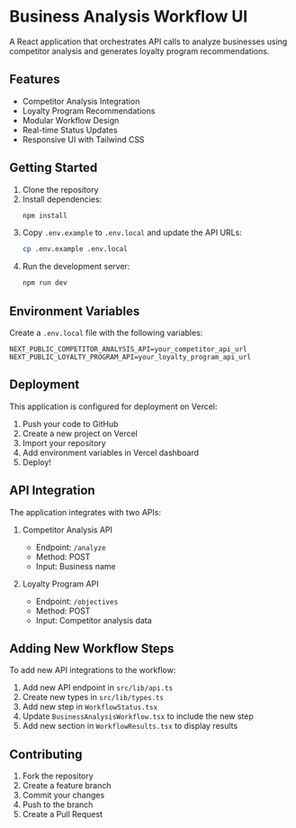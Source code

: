 # Business Analysis Workflow UI

A React application that orchestrates API calls to analyze businesses using competitor analysis and generates loyalty program recommendations.

## Features

- Competitor Analysis Integration
- Loyalty Program Recommendations
- Modular Workflow Design
- Real-time Status Updates
- Responsive UI with Tailwind CSS

## Getting Started

1. Clone the repository
2. Install dependencies:
   ```bash
   npm install
   ```
3. Copy `.env.example` to `.env.local` and update the API URLs:
   ```bash
   cp .env.example .env.local
   ```
4. Run the development server:
   ```bash
   npm run dev
   ```

## Environment Variables

Create a `.env.local` file with the following variables:

```env
NEXT_PUBLIC_COMPETITOR_ANALYSIS_API=your_competitor_api_url
NEXT_PUBLIC_LOYALTY_PROGRAM_API=your_loyalty_program_api_url
```

## Deployment

This application is configured for deployment on Vercel:

1. Push your code to GitHub
2. Create a new project on Vercel
3. Import your repository
4. Add environment variables in Vercel dashboard
5. Deploy!

## API Integration

The application integrates with two APIs:

1. Competitor Analysis API
   - Endpoint: `/analyze`
   - Method: POST
   - Input: Business name

2. Loyalty Program API
   - Endpoint: `/objectives`
   - Method: POST
   - Input: Competitor analysis data

## Adding New Workflow Steps

To add new API integrations to the workflow:

1. Add new API endpoint in `src/lib/api.ts`
2. Create new types in `src/lib/types.ts`
3. Add new step in `WorkflowStatus.tsx`
4. Update `BusinessAnalysisWorkflow.tsx` to include the new step
5. Add new section in `WorkflowResults.tsx` to display results

## Contributing

1. Fork the repository
2. Create a feature branch
3. Commit your changes
4. Push to the branch
5. Create a Pull Request
